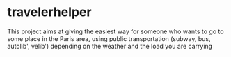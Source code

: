 # travelerhelper

This project aims at giving the easiest way for someone who wants to go to some place in the Paris area, using public
transportation (subway, bus, autolib', velib') depending on the weather and the load you are carrying